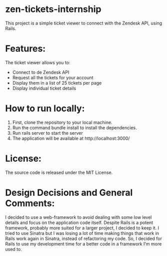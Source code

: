 # zen-tickets-internship

This project is a simple ticket viewer to connect with the Zendesk API, using Rails.

# Features:
The ticket viewer allows you to:
* Connect to de Zendesk API
* Request all the tickets for your account
* Display them in a list of 25 tickets per page
* Display individual ticket details

# How to run locally:

1. First, clone the repository to your local machine.
2. Run the command bundle install to install the dependencies.
3. Run rails server to start the server
4. The application will be available at http://localhost:3000/ 

# License:
The source code is released under the MIT License.

# Design Decisions and General Comments:
I decided to use a web-framework to avoid dealing with some low level details and focus on the application code itself. Despite Rails is a potent framework, probably more suited for a larger project, I decided to keep it. I tried to use Sinatra but I was losing a lot of time making things that work in Rails work again in Sinatra, instead of refactoring my code. So, I decided for Rails to use my development time for a better code in a framework I'm more used to.


